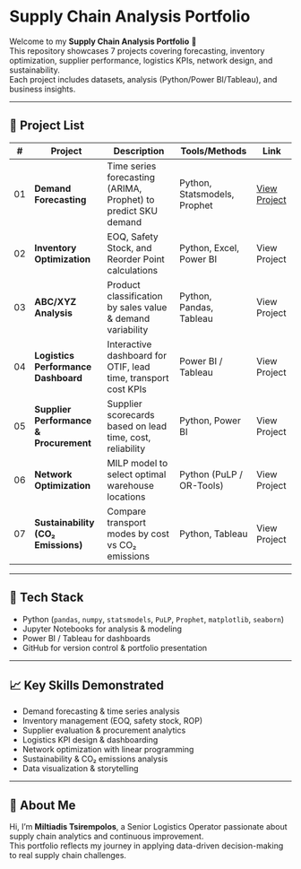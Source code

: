 # Supply Chain Analysis Portfolio

Welcome to my **Supply Chain Analysis Portfolio** 🚀  
This repository showcases 7 projects covering forecasting, inventory optimization, supplier performance, logistics KPIs, network design, and sustainability.  
Each project includes datasets, analysis (Python/Power BI/Tableau), and business insights.

---

## 📂 Project List

| #  | Project                          | Description                                                      | Tools/Methods                       | Link |
|----|----------------------------------|------------------------------------------------------------------|-------------------------------------|------|
| 01 | **Demand Forecasting**           | Time series forecasting (ARIMA, Prophet) to predict SKU demand   | Python, Statsmodels, Prophet         | [View Project](portfolio/01-demand-forecasting) |
| 02 | **Inventory Optimization**       | EOQ, Safety Stock, and Reorder Point calculations                | Python, Excel, Power BI              | View Project |
| 03 | **ABC/XYZ Analysis**             | Product classification by sales value & demand variability       | Python, Pandas, Tableau              | View Project |
| 04 | **Logistics Performance Dashboard** | Interactive dashboard for OTIF, lead time, transport cost KPIs | Power BI / Tableau                   | View Project |
| 05 | **Supplier Performance & Procurement** | Supplier scorecards based on lead time, cost, reliability     | Python, Power BI                     | View Project |
| 06 | **Network Optimization**         | MILP model to select optimal warehouse locations                 | Python (PuLP / OR-Tools)             | View Project |
| 07 | **Sustainability (CO₂ Emissions)** | Compare transport modes by cost vs CO₂ emissions                | Python, Tableau                      | View Project |

---

## 🔧 Tech Stack

- Python (`pandas`, `numpy`, `statsmodels`, `PuLP`, `Prophet`, `matplotlib`, `seaborn`)  
- Jupyter Notebooks for analysis & modeling  
- Power BI / Tableau for dashboards  
- GitHub for version control & portfolio presentation  

---

## 📈 Key Skills Demonstrated

- Demand forecasting & time series analysis  
- Inventory management (EOQ, safety stock, ROP)  
- Supplier evaluation & procurement analytics  
- Logistics KPI design & dashboarding  
- Network optimization with linear programming  
- Sustainability & CO₂ emissions analysis  
- Data visualization & storytelling  

---

## 👤 About Me

Hi, I’m **Miltiadis Tsirempolos**, a Senior Logistics Operator passionate about supply chain analytics and continuous improvement.  
This portfolio reflects my journey in applying data-driven decision-making to real supply chain challenges.
